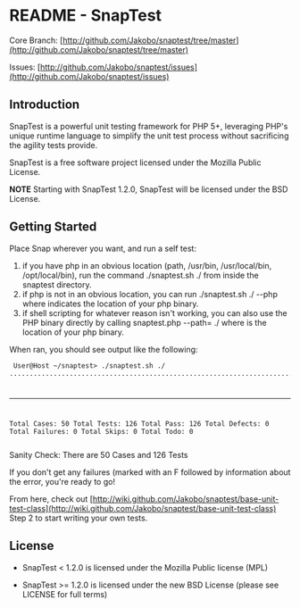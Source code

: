 README - SnapTest
=================

Core Branch:
[http://github.com/Jakobo/snaptest/tree/master](http://github.com/Jakobo/snaptest/tree/master)

Issues: [http://github.com/Jakobo/snaptest/issues](http://github.com/Jakobo/snaptest/issues)

Introduction
------------
SnapTest is a powerful unit testing framework for PHP 5+, leveraging PHP's unique runtime language to simplify the unit test process without sacrificing the agility tests provide.

SnapTest is a free software project licensed under the Mozilla Public License.

**NOTE** Starting with SnapTest 1.2.0, SnapTest will be licensed under the BSD License.

Getting Started
---------------

Place Snap wherever you want, and run a self test:

   1. if you have php in an obvious location (path, /usr/bin, /usr/local/bin, /opt/local/bin), run the command ./snaptest.sh ./ from inside the snaptest directory.
   2. if php is not in an obvious location, you can run ./snaptest.sh ./ --php<path> where <path> indicates the location of your php binary.
   3. if shell scripting for whatever reason isn't working, you can also use the PHP binary directly by calling <php> snaptest.php --path=<php> ./ where <php> is the location of your php binary. 

When ran, you should see output like the following:

<code><pre>
User@Host ~/snaptest> ./snaptest.sh ./
..............................................................................................................................
______________________________________________________________________
Total Cases:    50
Total Tests:    126
Total Pass:     126
Total Defects:  0
Total Failures: 0
Total Skips:    0
Total Todo:     0
</pre></code>

Sanity Check: There are 50 Cases and 126 Tests

If you don't get any failures (marked with an F followed by information about the error, you're ready to go!

From here, check out [http://wiki.github.com/Jakobo/snaptest/base-unit-test-class](http://wiki.github.com/Jakobo/snaptest/base-unit-test-class) Step 2 to start writing your own tests.

License
-------
  * SnapTest < 1.2.0 is licensed under the Mozilla Public license (MPL)

  * SnapTest >= 1.2.0 is licensed under the new BSD License (please see LICENSE for full terms)